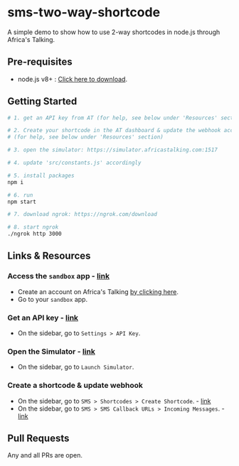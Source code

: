 # sms-two-way-shortcode

A simple demo to show how to use 2-way shortcodes in node.js through Africa's Talking.

## Pre-requisites

- node.js v8+ : [Click here to download](https://nodejs.org/en/download/).

## Getting Started

```bash
# 1. get an API key from AT (for help, see below under 'Resources' section)

# 2. Create your shortcode in the AT dashboard & update the webhook accordingly
# (for help, see below under 'Resources' section)

# 3. open the simulator: https://simulator.africastalking.com:1517

# 4. update 'src/constants.js' accordingly

# 5. install packages
npm i

# 6. run
npm start

# 7. download ngrok: https://ngrok.com/download

# 8. start ngrok
./ngrok http 3000
```

## Links & Resources

### Access the `sandbox` app - [link](https://account.africastalking.com/apps/sandbox)

- Create an account on Africa's Talking [by clicking here](https://account.africastalking.com/).
- Go to your `sandbox` app.

### Get an API key - [link](https://account.africastalking.com/apps/sandbox/settings/key)

- On the sidebar, go to `Settings > API Key`.

### Open the Simulator - [link](https://simulator.africastalking.com:1517/)

- On the sidebar, go to `Launch Simulator`.

### Create a shortcode & update webhook

- On the sidebar, go to `SMS > Shortcodes > Create Shortcode`. - [link](https://account.africastalking.com/apps/sandbox/sms/shortcodes/create)
- On the sidebar, go to `SMS > SMS Callback URLs > Incoming Messages`. - [link](https://account.africastalking.com/apps/sandbox/sms/inbox/callback)

## Pull Requests

Any and all PRs are open.
